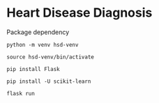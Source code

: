 # Heart Disease Diagnosis

Package dependency

`python -m venv hsd-venv`

`source hsd-venv/bin/activate`

`pip install Flask`

`pip install -U scikit-learn`


`flask run`

